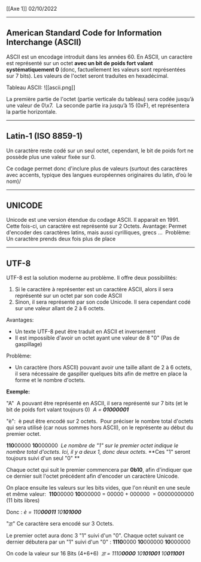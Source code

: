 [[Axe 1]]
02/10/2022
****
## American Standard Code for Information Interchange (ASCII)

ASCII est un encodage introduit dans les années 60. En ASCII, un caractère est représenté sur un octet **avec un bit de poids fort valant systématiquement 0** (donc, factuellement les valeurs sont représentées sur 7 bits). Les valeurs de l'octet seront traduites en hexadécimal.

Tableau ASCII:
![[ascii.png]]

La première partie de l'octet (partie verticale du tableau) sera codée jusqu’à une valeur de 
0\x7. 
La seconde partie ira jusqu’à 15 (0xF), et représentera la partie horizontale.


****
## Latin-1 (ISO 8859-1)

Un caractère reste codé sur un seul octet, cependant, le bit de poids fort ne possède plus une valeur fixée sur 0. 

Ce codage permet donc d'inclure plus de valeurs (surtout des caractères avec accents, typique des langues européennes originaires du latin, d’où le nom)/


****
## UNICODE

Unicode est une version étendue du codage ASCII. Il apparait en 1991. 
Cette fois-ci, un caractère est représenté sur 2 Octets.
	Avantage: Permet d'encoder des caractères latins, mais aussi cyrilliques, grecs … 
	Problème: Un caractère prends deux fois plus de place


****
## UTF-8

UTF-8 est la solution moderne au problème.
Il offre deux possibilités: 
1. Si le caractère à représenter est un caractère ASCII, alors il sera représenté sur un octet par son code ASCII 
2. Sinon, il sera représenté par son code Unicode. Il sera cependant codé sur une valeur allant de 2 à 6 octets.

Avantages:  
- Un texte UTF-8 peut être traduit en ASCII et inversement 
- Il est impossible d'avoir un octet ayant une valeur de 8 "0" (Pas de gaspillage) 

Problème: 
- Un caractère (hors ASCII) pouvant avoir une taille allant de 2 à 6 octets, il sera nécessaire de gaspiller quelques bits afin de mettre en place la forme et le nombre d'octets.


**Exemple:**

"A" 
A pouvant être représenté en ASCII, il sera représenté sur 7 bits (et le bit de poids fort valant toujours 0) 
	*A = **01000001***


"è": 
è peut être encodé sur 2 octets. 
Pour préciser le nombre total d'octets qui sera utilisé (car nous sommes hors ASCII), on le représente au début du premier octet. 

**110**00000 **10**000000 
	*Le nombre de "1" sur le premier octet indique le nombre total d'octets. Ici, il y a deux 1, donc deux octets.*
	**Ces "1" seront toujours suivi d'un seul "0" **

Chaque octet qui suit le premier commencera par **0b10**, afin d'indiquer que ce dernier suit l'octet précédent afin d'encoder un caractère Unicode. 

On place ensuite les valeurs sur les bits vides, que l'on réunit en une seule et même valeur: 
	**110**00000 **10**000000 = 00000 + 000000 
	= 00000000000 (11 bits libres) 

Donc :
	*è = 110**00011** 10**101000***


"ਗ਼"
Ce caractère sera encodé sur 3 Octets. 

Le premier octet aura donc 3 "1" suivi d'un "0". Chaque octet suivant ce dernier débutera par un "1" suivi d'un "0" :
	**1110**0000 **10**000000 **10**000000 

On code la valeur sur 16 Bits (4+6+6) 
	*ਗ਼ = 1110**0000** 10**101001** 10**011001***